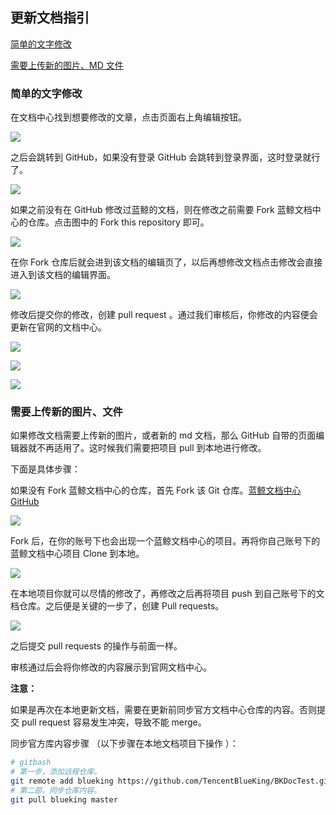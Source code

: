 ## 更新文档指引

[简单的文字修改](#简单的文字修改)

[需要上传新的图片、MD 文件](#需要上传新的图片、文件)

### 简单的文字修改

在文档中心找到想要修改的文章，点击页面右上角编辑按钮。

![](./assets/001.png)

之后会跳转到 GitHub，如果没有登录 GitHub 会跳转到登录界面，这时登录就行了。

![](./assets/002.png)

如果之前没有在 GitHub 修改过蓝鲸的文档，则在修改之前需要 Fork 蓝鲸文档中心的仓库。点击图中的 Fork this repository 即可。

![](./assets/003.png)

在你 Fork 仓库后就会进到该文档的编辑页了，以后再想修改文档点击修改会直接进入到该文档的编辑界面。

![](./assets/004.png)

修改后提交你的修改，创建 pull request 。通过我们审核后，你修改的内容便会更新在官网的文档中心。

![](./assets/005.png)

![](./assets/006.png)

![](./assets/007.png)

### 需要上传新的图片、文件

如果修改文档需要上传新的图片，或者新的 md 文档，那么 GitHub 自带的页面编辑器就不再适用了。这时候我们需要把项目 pull 到本地进行修改。

下面是具体步骤：

如果没有 Fork 蓝鲸文档中心的仓库，首先 Fork 该 Git 仓库。[蓝鲸文档中心 GitHub]( https://github.com/TencentBlueKing/BKDocTest )

![](./assets/008.png)

Fork 后，在你的账号下也会出现一个蓝鲸文档中心的项目。再将你自己账号下的蓝鲸文档中心项目 Clone 到本地。

![](./assets/009.png)

在本地项目你就可以尽情的修改了，再修改之后再将项目 push 到自己账号下的文档仓库。之后便是关键的一步了，创建 Pull requests。

![](./assets/010.png)

之后提交 pull requests 的操作与前面一样。

审核通过后会将你修改的内容展示到官网文档中心。

**注意：**

如果是再次在本地更新文档，需要在更新前同步官方文档中心仓库的内容。否则提交 pull request 容易发生冲突，导致不能 merge。

同步官方库内容步骤 （以下步骤在本地文档项目下操作 ）：

```bash
# gitbash
# 第一步，添加远程仓库。
git remote add blueking https://github.com/TencentBlueKing/BKDocTest.git
# 第二部，同步仓库内容。
git pull blueking master
```

